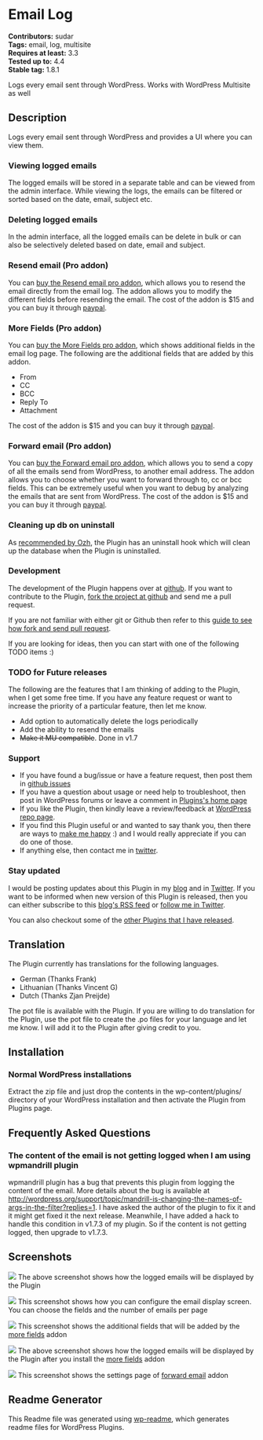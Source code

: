 # Email Log #
**Contributors:** sudar  
**Tags:** email, log, multisite  
**Requires at least:** 3.3  
**Tested up to:** 4.4  
**Stable tag:** 1.8.1  

Logs every email sent through WordPress. Works with WordPress Multisite as well

## Description ##

Logs every email sent through WordPress and provides a UI where you can view them.

### Viewing logged emails

The logged emails will be stored in a separate table and can be viewed from the admin interface. While viewing the logs, the emails can be filtered or sorted based on the date, email, subject etc.

### Deleting logged emails

In the admin interface, all the logged emails can be delete in bulk or can also be selectively deleted based on date, email and subject.

### Resend email (Pro addon)

You can [buy the Resend email pro addon](http://sudarmuthu.com/wordpress/email-log/pro-addons#resend-email-addon), which allows you to resend the email directly from the email log. The addon allows you to modify the different fields before resending the email. The cost of the addon is $15 and you can buy it through [paypal](http://sudarmuthu.com/out/buy-email-log-resend-email-addon).

### More Fields (Pro addon)

You can [buy the More Fields pro addon](http://sudarmuthu.com/wordpress/email-log/pro-addons#more-fields-addon), which shows additional fields in the email log page. The following are the additional fields that are added by this addon.

- From
- CC
- BCC
- Reply To
- Attachment

The cost of the addon is $15 and you can buy it through [paypal](http://sudarmuthu.com/out/buy-email-log-more-fields-addon).

### Forward email (Pro addon)

You can [buy the Forward email pro addon](http://sudarmuthu.com/wordpress/email-log/pro-addons#forward-email-addon), which allows you to send a copy of all the emails send from WordPress, to another email address. The addon allows you to choose whether you want to forward through to, cc or bcc fields. This can be extremely useful when you want to debug by analyzing the emails that are sent from WordPress. The cost of the addon is $15 and you can buy it through [paypal](http://sudarmuthu.com/out/buy-email-log-forward-email-addon).

### Cleaning up db on uninstall

As [recommended by Ozh][1], the Plugin has an uninstall hook which will clean up the database when the Plugin is uninstalled.

 [1]: http://sudarmuthu.com/blog/2009/10/07/lessons-from-wordpress-plugin-competition.html

### Development

The development of the Plugin happens over at [github](http://github.com/sudar/email-log). If you want to contribute to the Plugin, [fork the project at github](http://github.com/sudar/email-log) and send me a pull request.

If you are not familiar with either git or Github then refer to this [guide to see how fork and send pull request](http://sudarmuthu.com/blog/contributing-to-project-hosted-in-github).

If you are looking for ideas, then you can start with one of the following TODO items :)

### TODO for Future releases

The following are the features that I am thinking of adding to the Plugin, when I get some free time. If you have any feature request or want to increase the priority of a particular feature, then let me know.

- Add option to automatically delete the logs periodically
- Add the ability to resend the emails
- <strike>Make it MU compatible</strike>. Done in v1.7

### Support

- If you have found a bug/issue or have a feature request, then post them in [github issues](https://github.com/sudar/email-log/issues)
- If you have a question about usage or need help to troubleshoot, then post in WordPress forums or leave a comment in [Plugins's home page][1]
- If you like the Plugin, then kindly leave a review/feedback at [WordPress repo page][7].
- If you find this Plugin useful or and wanted to say thank you, then there are ways to [make me happy](http://sudarmuthu.com/if-you-wanna-thank-me) :) and I would really appreciate if you can do one of those.
- If anything else, then contact me in [twitter][2].

### Stay updated

I would be posting updates about this Plugin in my [blog][3] and in [Twitter][2]. If you want to be informed when new version of this Plugin is released, then you can either subscribe to this [blog's RSS feed][4] or [follow me in Twitter][2].

You can also checkout some of the [other Plugins that I have released][5].

 [1]: http://sudarmuthu.com/wordpress/email-log
 [2]: http://twitter.com/sudarmuthu
 [3]: http://sudarmuthu.com/blog
 [4]: http://sudarmuthu.com/feed
 [5]: http://sudarmuthu.com/wordpress
 [7]: http://wordpress.org/extend/plugins/email-log

## Translation ##

The Plugin currently has translations for the following languages.

*   German (Thanks Frank)
*   Lithuanian (Thanks  Vincent G)
*   Dutch (Thanks Zjan Preijde)

The pot file is available with the Plugin. If you are willing to do translation for the Plugin, use the pot file to create the .po files for your language and let me know. I will add it to the Plugin after giving credit to you.

## Installation ##

### Normal WordPress installations

Extract the zip file and just drop the contents in the wp-content/plugins/ directory of your WordPress installation and then activate the Plugin from Plugins page.

## Frequently Asked Questions ##

### The content of the email is not getting logged when I am using wpmandrill plugin

wpmandrill plugin has a bug that prevents this plugin from logging the content of the email. More details about the bug is available at http://wordpress.org/support/topic/mandrill-is-changing-the-names-of-args-in-the-filter?replies=1. I have asked the author of the plugin to fix it and it might get fixed it the next release. Meanwhile, I have added a hack to handle this condition in v1.7.3 of my plugin. So if the content is not getting logged, then upgrade to v1.7.3.

## Screenshots ##

![](screenshot-1.png)
The above screenshot shows how the logged emails will be displayed by the Plugin

![](screenshot-2.png)
This screenshot shows how you can configure the email display screen. You can choose the fields and the number of emails per page

![](screenshot-3.png)
This screenshot shows the additional fields that will be added by the [more fields](http://sudarmuthu.com/wordpress/email-log/pro-addons#more-fields-addon) addon

![](screenshot-4.png)
The above screenshot shows how the logged emails will be displayed by the Plugin after you install the [more fields](http://sudarmuthu.com/wordpress/email-log/pro-addons#more-fields-addon) addon

![](screenshot-5.png)
This screenshot shows the settings page of [forward email](http://sudarmuthu.com/wordpress/email-log/pro-addons#forward-email-addon) addon

## Readme Generator ##

This Readme file was generated using <a href = 'http://sudarmuthu.com/wordpress/wp-readme'>wp-readme</a>, which generates readme files for WordPress Plugins.
